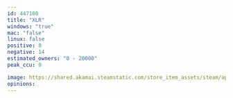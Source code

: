 ```yaml
---
id: 447100
title: "XLR"
windows: "true"
mac: "false"
linux: false
positive: 8
negative: 14
estimated_owners: "0 - 20000"
peak_ccu: 0

image: https://shared.akamai.steamstatic.com/store_item_assets/steam/apps/447100/header.jpg?t=1470975480
opinions:
---
```

